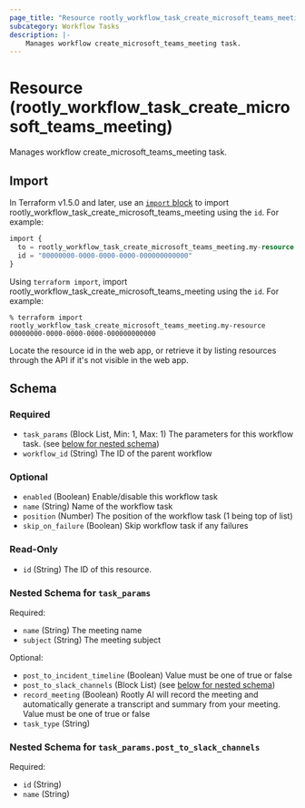 ```yaml
---
page_title: "Resource rootly_workflow_task_create_microsoft_teams_meeting - terraform-provider-rootly"
subcategory: Workflow Tasks
description: |-
    Manages workflow create_microsoft_teams_meeting task.
---
```


# Resource (rootly_workflow_task_create_microsoft_teams_meeting)

Manages workflow create_microsoft_teams_meeting task.



## Import

In Terraform v1.5.0 and later, use an [`import` block](https://developer.hashicorp.com/terraform/language/import) to import rootly_workflow_task_create_microsoft_teams_meeting using the `id`. For example:

```terraform
import {
  to = rootly_workflow_task_create_microsoft_teams_meeting.my-resource
  id = "00000000-0000-0000-0000-000000000000"
}
```

Using `terraform import`, import rootly_workflow_task_create_microsoft_teams_meeting using the `id`. For example:

```console
% terraform import rootly_workflow_task_create_microsoft_teams_meeting.my-resource 00000000-0000-0000-0000-000000000000
```

Locate the resource id in the web app, or retrieve it by listing resources through the API if it's not visible in the web app.

<!-- schema generated by tfplugindocs -->
## Schema

### Required

- `task_params` (Block List, Min: 1, Max: 1) The parameters for this workflow task. (see [below for nested schema](#nestedblock--task_params))
- `workflow_id` (String) The ID of the parent workflow

### Optional

- `enabled` (Boolean) Enable/disable this workflow task
- `name` (String) Name of the workflow task
- `position` (Number) The position of the workflow task (1 being top of list)
- `skip_on_failure` (Boolean) Skip workflow task if any failures

### Read-Only

- `id` (String) The ID of this resource.

<a id="nestedblock--task_params"></a>
### Nested Schema for `task_params`

Required:

- `name` (String) The meeting name
- `subject` (String) The meeting subject

Optional:

- `post_to_incident_timeline` (Boolean) Value must be one of true or false
- `post_to_slack_channels` (Block List) (see [below for nested schema](#nestedblock--task_params--post_to_slack_channels))
- `record_meeting` (Boolean) Rootly AI will record the meeting and automatically generate a transcript and summary from your meeting. Value must be one of true or false
- `task_type` (String)

<a id="nestedblock--task_params--post_to_slack_channels"></a>
### Nested Schema for `task_params.post_to_slack_channels`

Required:

- `id` (String)
- `name` (String)
